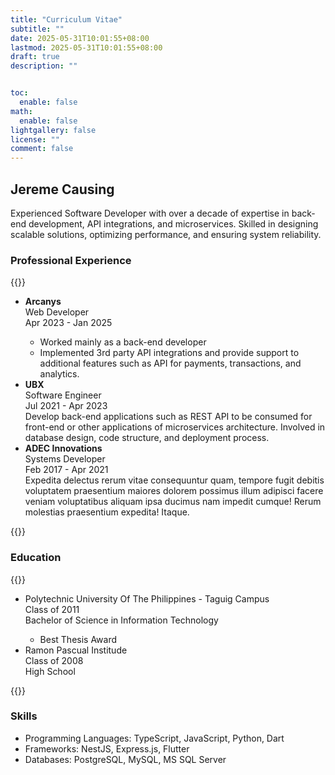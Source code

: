 ```yaml
---
title: "Curriculum Vitae"
subtitle: ""
date: 2025-05-31T10:01:55+08:00
lastmod: 2025-05-31T10:01:55+08:00
draft: true
description: ""


toc:
  enable: false
math:
  enable: false
lightgallery: false
license: ""
comment: false
---
```



## Jereme Causing

Experienced Software Developer with over a decade of expertise in back-end development, API integrations, and microservices. Skilled in designing scalable solutions, optimizing performance, and ensuring system reliability.  

### Professional Experience

{{<raw>}}
<ul class="fi-timeline" data-animation>
  <li
    class="fi-timeline-item"
    data-size="medium"
    data-node="circle"
    style="--timeline-index: 3"
  > 
    <div class="fi-timeline-item__content  is-top"><b>Arcanys</b></div>
    <div class="fi-timeline-item__content">Web Developer</div>
    <div class="fi-timeline-item__timestamp">Apr 2023 - Jan 2025</div>
    <div class="fi-timeline-item__content">
      <ul>
        <li>Worked mainly as a back-end developer</li>
        <li>Implemented 3rd party API integrations and provide support to additional features such as API for payments, transactions, and analytics.</li>
      </ul>
    </div>
  </li>
  <li
    class="fi-timeline-item"
    data-size="medium"
    data-node="circle"
    style="--timeline-index: 2"
  >
    <div class="fi-timeline-item__content  is-top"><b>UBX</b></div>
    <div class="fi-timeline-item__content">Software Engineer</div>
    <div class="fi-timeline-item__timestamp">Jul 2021 - Apr 2023</div>
    <div class="fi-timeline-item__content">
     Develop back-end applications such as REST API to be consumed for front-end or other applications of microservices architecture.
     Involved in database design, code structure, and deployment process.
    </div>
  </li>
  <li
    class="fi-timeline-item"
    data-size="medium"
    data-node="circle"
    style="--timeline-index: 1"
  >
    <div class="fi-timeline-item__content is-top"><b>ADEC Innovations</b></div>
    <div class="fi-timeline-item__content">Systems Developer</div>
    <div class="fi-timeline-item__timestamp ">Feb 2017 - Apr 2021</div>  
    <div class="fi-timeline-item__content">
      Expedita delectus rerum vitae consequuntur quam, tempore fugit debitis
      voluptatem praesentium maiores dolorem possimus illum adipisci facere
      veniam voluptatibus aliquam ipsa ducimus nam impedit cumque! Rerum
      molestias praesentium expedita! Itaque.
    </div>
  </li>
</ul>



{{</raw>}}



### Education

{{<raw>}}
<ul class="fi-timeline" data-animation>
  <li
    class="fi-timeline-item"
    data-size="medium"
    data-node="circle"
    style="--timeline-index: 3"
    data-type="success"
  > 
    <div class="fi-timeline-item__content is-top">Polytechnic University Of The Philippines - Taguig Campus</div>
    <div class="fi-timeline-item__timestamp">Class of 2011</div>
    <div class="fi-timeline-item__content">
        Bachelor of Science in Information Technology
          <ul>
            <li>Best Thesis Award</li>
          </ul>
    </div>
  </li>
  <li
    class="fi-timeline-item"
    data-size="medium"
    data-node="circle"
    style="--timeline-index: 2"
    data-type="success"
  >
    <div class="fi-timeline-item__content is-top">Ramon Pascual Institude</div>
    <div class="fi-timeline-item__timestamp">Class of 2008</div>
    <div class="fi-timeline-item__content">
      High School
    </div>
  </li>
</ul>



{{</raw>}}



### Skills

- Programming Languages: TypeScript, JavaScript, Python, Dart
- Frameworks: NestJS, Express.js, Flutter 
- Databases: PostgreSQL, MySQL, MS SQL Server

